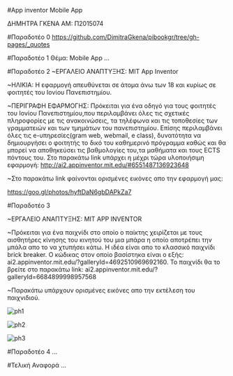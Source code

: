 #App inventor Mobile App


ΔΗΜΗΤΡΑ ΓΚΕΝΑ
ΑΜ: Π2015074


#Παραδοτέο 0
https://github.com/DimitraGkena/pibookgr/tree/gh-pages/_quotes


#Παραδοτέο 1
Θέμα: Mobile App 
...

#Παραδοτέο 2
  ~ΕΡΓΑΛΕΙΟ ΑΝΑΠΤΥΞΗΣ: MIT App Inventor
  
  ~ΗΛΙΚΙΑ: Η εφαρμογή απευθύνεται σε άτομα άνω των 18 και κυρίως σε φοιτητές του Ιονίου Πανεπιστημίου.

  ~ΠΕΡΙΓΡΑΦΗ ΕΦΑΡΜΟΓΗΣ: Πρόκειται για ένα οδηγό για τους φοιτητές του Ιονίου Πανεπιστημίου,που περιλαμβάνει όλες τις σχετικές πληροφορίες με τις ανακοινώσεις, τα τηλέφωνα και τις τοποθεσίες των γραμματειών και των τμημάτων του πανεπιστημίου. Επίσης περιλαμβάνει όλες τις e-υπηρεσίες(gram web, webmail, e class), δυνατότητα να δημιουργήσει ο φοιτητής το δικό του καθημερινό πρόγραμμα καθώς και θα μπορεί να αποθηκεύσει τις βαθμολογίες του,τα μαθήματα και τους ECTS πόντους του.
Στο παρακάτω link υπάρχει η μέχρι τώρα υλοποιήσιμη εφαρμογή: http://ai2.appinventor.mit.edu/#6551487136923648 

~Στο παρακάτω link φαίνονται ορισμένες εικόνες απο την εφαρμογή μας:

https://goo.gl/photos/hyftDaN6gbDAPkZa7

#Παραδοτέο 3

~ΕΡΓΑΛΕΙΟ ΑΝΑΠΤΥΞΗΣ: MIT APP INVENTOR

~Πρόκειται για ένα παιχνίδι στο οποίο ο παίκτης χειρίζεται με τους αισθητήρες κίνησης του κινητού του μια μπάρα η οποίο αποτρέπει την μπάλα απο το να χτυπήσει κάτω. H ιδέα είναι απο το κλασσικό παιχνίδι brick breaker. Ο κώδικας στον οποίο βασίστηκα είναι ο εξής: ai2.appinventor.mit.edu/?galleryId=4692510969692160. Το παιχνίδι θα το βρείτε στο παρακάτω link: ai2.appinventor.mit.edu/?galleryId=6684899998957568

~Παρακάτω υπάρχουν ορισμένες εικόνες απο την εκτέλεση του παιχνιδιού.

![ph1](https://lh3.googleusercontent.com/4P5MvF7EyyZJdnOazPt4HPoKmKDz6wTZ4_djHhPZeHQzy9nl-6MRsLKSuli0BVPzNt2VfnarXImzeU4U_2ao_49rGpseEB3XC3DZfe0qexR0MZppaYlNGan0CSR1QfZxJejRh31gXu1i6d07pjm6rGSiOB0wcGEr6UNZCENZuNqXMUmVJJnSI39HDX9SyEiy5qUuTlVj1EJiSQahaFIZ9o4balQhtkN8LxCnysb89ktKXV7lw0RU1fLjBx4eTu4OeyF1D-wh5PPBgfZRV9vmp4yMMV49eVVz8sISQvM-WhvoxyTKAR8-BdSNTIeQZjTLaGLzBg_Wjj0-XOVdontFiYDa7myC0-ugFYPOM1rf5XY3ztkUroWgCxRiSrOHz76lRtcdGZWzYYDRZ5qrMrngPKIA7XS-ZHDGCIwDlj1p_KozHpT2mtxff5q-k-D6SLPT3FhrVTNZ5beU4k2ls2tdaKCoaMOLkIdmD92ztoOLBL09dmbDFWtEeAztQFThfh9ZgSvPTJQdfKDe9G34VCotDfrMepfe5YetHCE_l97xN37lqdD_V6PHKM_VlOO6CfaSdGplDP9pTxKxQKzOe5iuk4oVLmUb8UFOiGV1pfwSZ4qJ3hrv1_M=w373-h662-no.png)

![ph2](https://lh3.googleusercontent.com/Cdz7IFSdMPC3GZuc7vHlHxH9W5g2YRaadm8VROvalSoQONy1Dgmvg_lZrGeBMxN5jVyMxJPcDF9TM-04BDGe-lARfOE2o6VUspNyFlLsw2ewVBxX9iyepmkZ6FIlHtvg0FwRCxjJE5f6Uv999Cs1kgpZrvC1sulMJ481c26HmUJpm2ZFAqYXg77uaXIf8a1Z14cU9wAJTEh62SOgDti6rFtpBRTmqvmYsfEhUC6leu-tALpC7xLL53R7ziTFg144fgK_IW8WATL4kcUbISa83os9uRra0Aej600VxXWYZxe847EV4K91H1kltvyo6UGeV_6LyQ_j25sft0CJ2-DMeRCkQsBFFbS2qeyuQUetAqiyIf5LLJ1lfiJaNYnF8AgkC7cl1wv1vc-fq_xGdAh_XIkgMhhZD2Pgew01-LikG38aJs0hSv35hkEydyZryfoiFn11UGaa7MxARqSU0k6vaj11BIgNc3wq5uqcBLSKg23IG87dr0IAmenI5KjtC9ZvJ-3j0rJj_WnbejOcuRr8U6Sdq3DPHqnMs8fKOJEEpGKggWYAW0yfdoYHnc3xWtHnl0eNCJGQcfWmKaQLvqkF2xzcNXkXf3rUeW8oi0Im-QyK-7rl3CodWL22wJbTm3zjHmWFXbVCDqKkoUVjaJdgZvNgSmNmNPXSV6owOQJJ=w216-h384-no.png)

![ph3](https://photos.google.com/share/AF1QipNp_4NOFjmBMd5TVjnmE5jrdiUTVm1qS3cPJ-2IsiUgswj2CdQVqxLvewC4hPosFg/photo/AF1QipMAuqq_t1Ehv4Ar1MfxNftVgb9RzKKVaE4tfeqj?key=OHlISHQ5ZkFJRWdsY084VHFDQ3NXWVBZSndRVkd3.png) 

#Παραδοτέο 4
...

#Τελική Αναφορά
...
